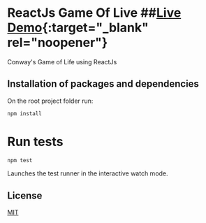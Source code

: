 # ReactJs Game Of Live ##[Live Demo](https://lester-burciaga.github.io/game-of-life/){:target="_blank" rel="noopener"}

Conway's Game of Life using ReactJs

## Installation of packages and dependencies

On the root project folder run:

```bash
npm install
```
# Run tests

```bash
npm test
```
Launches the test runner in the interactive watch mode.


## License

[MIT](https://choosealicense.com/licenses/mit/)
